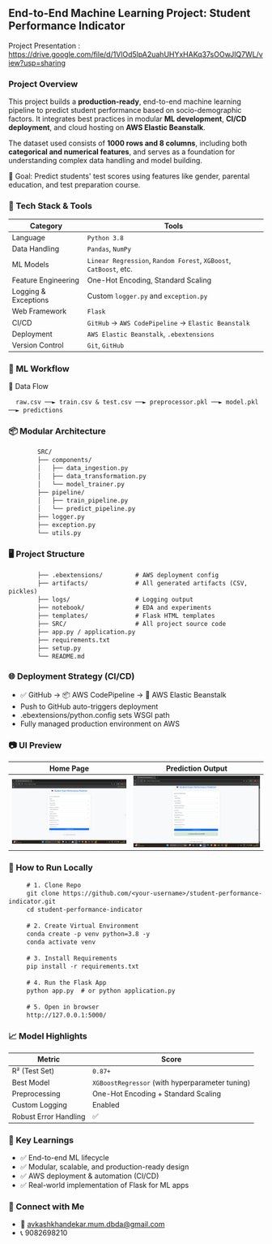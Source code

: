 ## End-to-End Machine Learning Project: Student Performance Indicator

Project Presentation : https://drive.google.com/file/d/1VlOd5lpA2uahUHYxHAKq37sOOwJlQ7WL/view?usp=sharing

### Project Overview

This project builds a **production-ready**, end-to-end machine learning pipeline to predict student performance based on socio-demographic factors. It integrates best practices in modular **ML development**, **CI/CD deployment**, and cloud hosting on **AWS Elastic Beanstalk**.

The dataset used consists of **1000 rows and 8 columns**, including both **categorical and numerical features**, and serves as a foundation for understanding complex data handling and model building.

🎯 Goal: Predict students' test scores using features like gender, parental education, and test preparation course.

### 🔧 Tech Stack & Tools

| Category             | Tools                                                             |
| -------------------- | ----------------------------------------------------------------- |
| Language             | `Python 3.8`                                                      |
| Data Handling        | `Pandas`, `NumPy`                                                 |
| ML Models            | `Linear Regression`, `Random Forest`, `XGBoost`, `CatBoost`, etc. |
| Feature Engineering  | One-Hot Encoding, Standard Scaling                                |
| Logging & Exceptions | Custom `logger.py` and `exception.py`                             |
| Web Framework        | `Flask`                                                           |
| CI/CD                | `GitHub` → `AWS CodePipeline` → `Elastic Beanstalk`               |
| Deployment           | `AWS Elastic Beanstalk`, `.ebextensions`                          |
| Version Control      | `Git`, `GitHub`                                                   |


### 🧠 ML Workflow

📁 Data Flow

      raw.csv ──► train.csv & test.csv ──► preprocessor.pkl ──► model.pkl ──► predictions
      
### 📦 Modular Architecture

            SRC/
            ├── components/
            │   ├── data_ingestion.py
            │   ├── data_transformation.py
            │   └── model_trainer.py
            ├── pipeline/
            │   ├── train_pipeline.py
            │   └── predict_pipeline.py
            ├── logger.py
            ├── exception.py
            └── utils.py

### 🖥️ Project Structure

            ├── .ebextensions/         # AWS deployment config
            ├── artifacts/             # All generated artifacts (CSV, pickles)
            ├── logs/                  # Logging output
            ├── notebook/              # EDA and experiments
            ├── templates/             # Flask HTML templates
            ├── SRC/                   # All project source code
            ├── app.py / application.py
            ├── requirements.txt
            ├── setup.py
            └── README.md
            
###  🌐 Deployment Strategy (CI/CD)
- ✅ GitHub → 📦 AWS CodePipeline → 🚀 AWS Elastic Beanstalk
- Push to GitHub auto-triggers deployment
- .ebextensions/python.config sets WSGI path
- Fully managed production environment on AWS

### 📷 UI Preview

| Home Page                                                   | Prediction Output                                                   |
| ----------------------------------------------------------- | ------------------------------------------------------------------- |
| ![Home](https://github.com/offavkash98/Student-Performance-Indicator/blob/main/templates/Screenshot%202025-08-08%20230734.png) | ![Result](https://github.com/offavkash98/Student-Performance-Indicator/blob/main/templates/Screenshot%202025-08-08%20230803.png) |


### 🧪 How to Run Locally

         # 1. Clone Repo
         git clone https://github.com/<your-username>/student-performance-indicator.git
         cd student-performance-indicator
         
         # 2. Create Virtual Environment
         conda create -p venv python=3.8 -y
         conda activate venv
         
         # 3. Install Requirements
         pip install -r requirements.txt
         
         # 4. Run the Flask App
         python app.py  # or python application.py
         
         # 5. Open in browser
         http://127.0.0.1:5000/

### 📈 Model Highlights

| Metric                | Score                                           |
| --------------------- | ----------------------------------------------- |
| R² (Test Set)         | `0.87+`                                         |
| Best Model            | `XGBoostRegressor` (with hyperparameter tuning) |
| Preprocessing         | One-Hot Encoding + Standard Scaling             |
| Custom Logging        | Enabled                                         |
| Robust Error Handling | ✅                                              |

### 📌 Key Learnings
- ✅ End-to-end ML lifecycle
- ✅ Modular, scalable, and production-ready design
- ✅ AWS deployment & automation (CI/CD)
- ✅ Real-world implementation of Flask for ML apps

### 🤝 Connect with Me
- 📧 avkashkhandekar.mum.dbda@gmail.com
- 📞 9082698210
